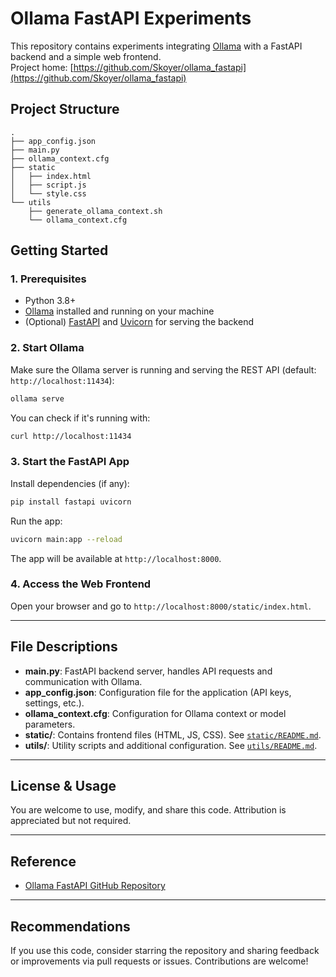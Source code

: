 # Ollama FastAPI Experiments

This repository contains experiments integrating [Ollama](https://ollama.com/) with a FastAPI backend and a simple web frontend.  
Project home: [https://github.com/Skoyer/ollama_fastapi](https://github.com/Skoyer/ollama_fastapi)

## Project Structure

```
.
├── app_config.json
├── main.py
├── ollama_context.cfg
├── static
│   ├── index.html
│   ├── script.js
│   └── style.css
└── utils
    ├── generate_ollama_context.sh
    └── ollama_context.cfg
```

## Getting Started

### 1. Prerequisites

- Python 3.8+
- [Ollama](https://ollama.com/) installed and running on your machine
- (Optional) [FastAPI](https://fastapi.tiangolo.com/) and [Uvicorn](https://www.uvicorn.org/) for serving the backend

### 2. Start Ollama

Make sure the Ollama server is running and serving the REST API (default: `http://localhost:11434`):

```bash
ollama serve
```

You can check if it's running with:

```bash
curl http://localhost:11434
```

### 3. Start the FastAPI App

Install dependencies (if any):

```bash
pip install fastapi uvicorn
```

Run the app:

```bash
uvicorn main:app --reload
```

The app will be available at `http://localhost:8000`.

### 4. Access the Web Frontend

Open your browser and go to `http://localhost:8000/static/index.html`.

---

## File Descriptions

- **main.py**: FastAPI backend server, handles API requests and communication with Ollama.
- **app_config.json**: Configuration file for the application (API keys, settings, etc.).
- **ollama_context.cfg**: Configuration for Ollama context or model parameters.
- **static/**: Contains frontend files (HTML, JS, CSS). See [`static/README.md`](static/README.md).
- **utils/**: Utility scripts and additional configuration. See [`utils/README.md`](utils/README.md).

---

## License & Usage

You are welcome to use, modify, and share this code. Attribution is appreciated but not required.

---

## Reference

- [Ollama FastAPI GitHub Repository](https://github.com/Skoyer/ollama_fastapi)

---

## Recommendations

If you use this code, consider starring the repository and sharing feedback or improvements via pull requests or issues. Contributions are welcome!
